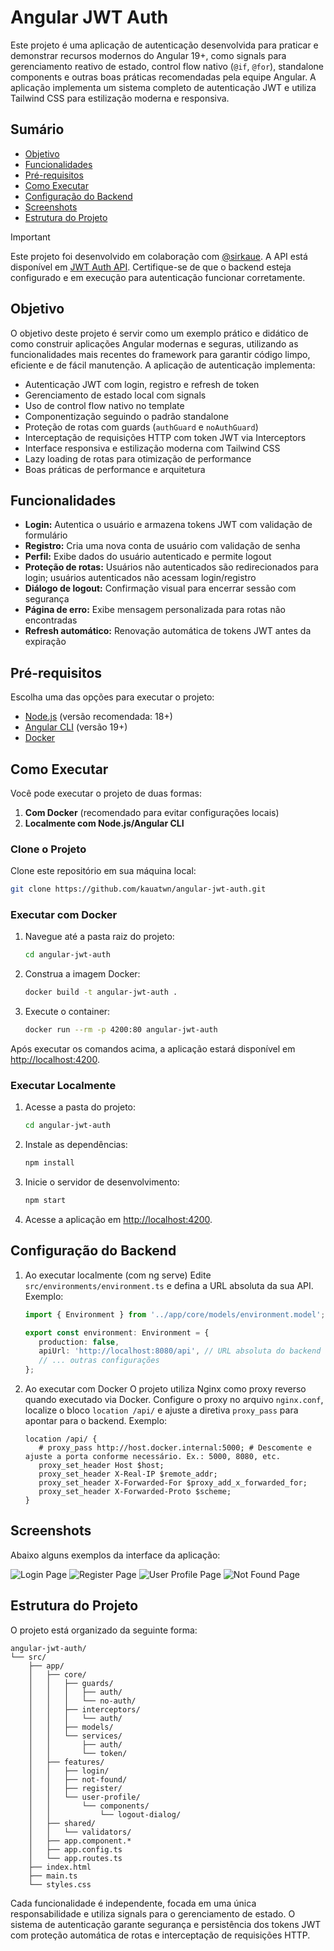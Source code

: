 # Angular JWT Auth

Este projeto é uma aplicação de autenticação desenvolvida para praticar e demonstrar recursos modernos do Angular 19+, como signals para gerenciamento reativo de estado, control flow nativo (`@if`, `@for`), standalone components e outras boas práticas recomendadas pela equipe Angular. A aplicação implementa um sistema completo de autenticação JWT e utiliza Tailwind CSS para estilização moderna e responsiva.

## Sumário

- [Objetivo](#objetivo)
- [Funcionalidades](#funcionalidades)
- [Pré-requisitos](#pré-requisitos)
- [Como Executar](#como-executar)
- [Configuração do Backend](#configuração-do-backend)
- [Screenshots](#screenshots)
- [Estrutura do Projeto](#estrutura-do-projeto)

> [!IMPORTANT]
> Este projeto foi desenvolvido em colaboração com [@sirkaue](https://github.com/sirkaue). A API está disponível em [JWT Auth API](https://github.com/sirkaue/jwt-auth-api). Certifique-se de que o backend esteja configurado e em execução para autenticação funcionar corretamente.

## Objetivo

O objetivo deste projeto é servir como um exemplo prático e didático de como construir aplicações Angular modernas e seguras, utilizando as funcionalidades mais recentes do framework para garantir código limpo, eficiente e de fácil manutenção. A aplicação de autenticação implementa:

- Autenticação JWT com login, registro e refresh de token
- Gerenciamento de estado local com signals
- Uso de control flow nativo no template
- Componentização seguindo o padrão standalone
- Proteção de rotas com guards (`authGuard` e `noAuthGuard`)
- Interceptação de requisições HTTP com token JWT via Interceptors
- Interface responsiva e estilização moderna com Tailwind CSS
- Lazy loading de rotas para otimização de performance
- Boas práticas de performance e arquitetura

## Funcionalidades

- **Login:** Autentica o usuário e armazena tokens JWT com validação de formulário
- **Registro:** Cria uma nova conta de usuário com validação de senha
- **Perfil:** Exibe dados do usuário autenticado e permite logout
- **Proteção de rotas:** Usuários não autenticados são redirecionados para login; usuários autenticados não acessam login/registro
- **Diálogo de logout:** Confirmação visual para encerrar sessão com segurança
- **Página de erro:** Exibe mensagem personalizada para rotas não encontradas
- **Refresh automático:** Renovação automática de tokens JWT antes da expiração

## Pré-requisitos

Escolha uma das opções para executar o projeto:

- [Node.js](https://nodejs.org/en/download) (versão recomendada: 18+)
- [Angular CLI](https://v19.angular.dev/installation) (versão 19+)
- [Docker](https://www.docker.com/)

## Como Executar

Você pode executar o projeto de duas formas:

1. **Com Docker** (recomendado para evitar configurações locais)
2. **Localmente com Node.js/Angular CLI**

### Clone o Projeto

Clone este repositório em sua máquina local:

```bash
git clone https://github.com/kauatwn/angular-jwt-auth.git
```

### Executar com Docker

1. Navegue até a pasta raiz do projeto:

   ```bash
   cd angular-jwt-auth
   ```

2. Construa a imagem Docker:

   ```bash
   docker build -t angular-jwt-auth .
   ```

3. Execute o container:

   ```bash
   docker run --rm -p 4200:80 angular-jwt-auth
   ```

Após executar os comandos acima, a aplicação estará disponível em [http://localhost:4200](http://localhost:4200).

### Executar Localmente

1. Acesse a pasta do projeto:

   ```bash
   cd angular-jwt-auth
   ```

2. Instale as dependências:

   ```bash
   npm install
   ```

3. Inicie o servidor de desenvolvimento:

   ```bash
   npm start
   ```

4. Acesse a aplicação em [http://localhost:4200](http://localhost:4200).

## Configuração do Backend

1. Ao executar localmente (com ng serve)
Edite `src/environments/environment.ts` e defina a URL absoluta da sua API. Exemplo:

   ```ts
   import { Environment } from '../app/core/models/environment.model';
   
   export const environment: Environment = {
      production: false,
      apiUrl: 'http://localhost:8080/api', // URL absoluta do backend
      // ... outras configurações
   };
   ```

2. Ao executar com Docker
O projeto utiliza Nginx como proxy reverso quando executado via Docker. Configure o proxy no arquivo `nginx.conf`, localize o bloco `location /api/` e ajuste a diretiva `proxy_pass` para apontar para o backend. Exemplo:

   ```nginx
   location /api/ {
      # proxy_pass http://host.docker.internal:5000; # Descomente e ajuste a porta conforme necessário. Ex.: 5000, 8080, etc.
      proxy_set_header Host $host;
      proxy_set_header X-Real-IP $remote_addr;
      proxy_set_header X-Forwarded-For $proxy_add_x_forwarded_for;
      proxy_set_header X-Forwarded-Proto $scheme;
   }
   ```

## Screenshots

Abaixo alguns exemplos da interface da aplicação:

![Login Page](images/login.png)
![Register Page](images/register.png)
![User Profile Page](images/user-profile.png)
![Not Found Page](images/not_found.png)

## Estrutura do Projeto

O projeto está organizado da seguinte forma:

```plaintext
angular-jwt-auth/
└── src/
    ├── app/
    │   ├── core/
    │   │   ├── guards/
    │   │   │   ├── auth/
    │   │   │   └── no-auth/
    │   │   ├── interceptors/
    │   │   │   └── auth/
    │   │   ├── models/
    │   │   └── services/
    │   │       ├── auth/
    │   │       └── token/
    │   ├── features/
    │   │   ├── login/
    │   │   ├── not-found/
    │   │   ├── register/
    │   │   └── user-profile/
    │   │       └── components/
    │   │           └── logout-dialog/
    │   ├── shared/
    │   │   └── validators/
    │   ├── app.component.*
    │   ├── app.config.ts
    │   └── app.routes.ts
    ├── index.html
    ├── main.ts
    └── styles.css
```

Cada funcionalidade é independente, focada em uma única responsabilidade e utiliza signals para o gerenciamento de estado. O sistema de autenticação garante segurança e persistência dos tokens JWT com proteção automática de rotas e interceptação de requisições HTTP.
